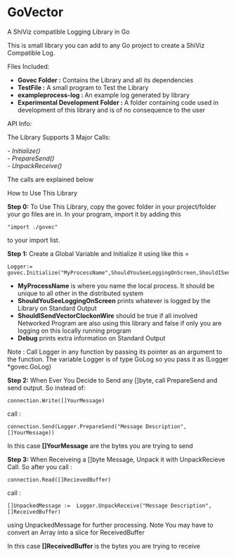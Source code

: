 GoVector
========

A ShiViz compatible Logging Library in Go

This is small library you can add to any Go project to create a ShiViz Compatible Log. 

Files Included:

- <b>Govec Folder :</b> Contains the Library and all its dependencies <br>
- <b>TestFile :</b> A small program to Test the Library <br>
- <b>exampleprocess-log : </b>An example log generated by library
- <b>Experimental Development Folder :</b> A folder containing code used in development of this library and is of no consequence to the user <br>

API Info: 

The Library Supports 3 Major Calls:

<i>
- Initialize()<br>
- PrepareSend()<br>
- UnpackReceive()<br>
</i>

The calls are explained below

How to Use This Library

<b>Step 0:</b>
To Use This Library, copy the govec folder in your project/folder your go files are in. In your program, import it by adding this 

	"import ./govec"

to your import list.
	
<b>Step 1:</b>
Create a Global Variable and Initialize it using like this = 

	Logger:= govec.Initialize("MyProcessName",ShouldYouSeeLoggingOnScreen,ShouldISendVectorClockonWire,Debug)
	
- <b>MyProcessName</b> is where you name the local process. It should be unique to all other in the distributed system 	
- <b>ShouldYouSeeLoggingOnScreen</b> prints whatever is logged by the Library on Standard Output<br>
- <b>ShouldISendVectorClockonWire</b> should be true if all involved Networked Program are also using this library and false if
only you are logging on this locally running program<br>
- <b>Debug</b> prints extra information on Standard Output<br>

Note : Call Logger in any function by passing its pointer as an argument to the function. The variable Logger is of type GoLog so you pass it as (Logger *govec.GoLog)
	
<b>Step 2:</b>
When Ever You Decide to Send any []byte, call PrepareSend and send output. 
So instead of:

	connection.Write([]YourMessage)
call :

	connection.Send(Logger.PrepareSend("Message Description", []YourMessage))

In this case <b>[]YourMessage</b> are the bytes you are trying to send

<b>Step 3:</b>
When Receiveing a []byte Message, Unpack it with UnpackRecieve Call. 
So after you call :

	connection.Read([]RecievedBuffer)
call :
	
	[]UnpackedMessage :=  Logger.UnpackReceive("Message Description", []ReceivedBuffer)
using UnpackedMessage for further processing. Note You may have to convert an Array into a slice for ReceivedBuffer

In this case <b> []ReceivedBuffer </b> is the bytes you are trying to receive
	
	
	
